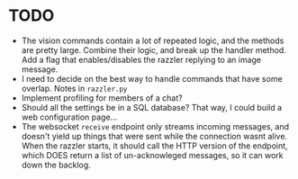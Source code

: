 # TODO

- The vision commands contain a lot of repeated logic, and the methods are pretty large. Combine their logic, and break up the handler method. Add a flag that enables/disables the razzler replying to an image message.
- I need to decide on the best way to handle commands that have some overlap. Notes in `razzler.py`
- Implement profiling for members of a chat?
- Should all the settings be in a SQL database? That way, I could build a web configuration page...
- The websocket `receive` endpoint only streams incoming messages, and doesn't yield up things that were sent while the connection wasnt alive. When the razzler starts, it should call the HTTP version of the endpoint, which DOES return a list of un-acknowleged messages, so it can work down the backlog.
